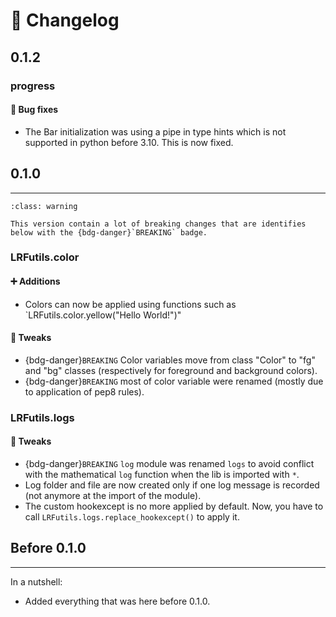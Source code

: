# 📜 Changelog

## 0.1.2

### progress

#### 🐛 Bug fixes

- The Bar initialization was using a pipe in type hints which is not supported in python before 3.10. This is now fixed.


## 0.1.0
---

```{admonition} Breaking changes
:class: warning

This version contain a lot of breaking changes that are identifies below with the {bdg-danger}`BREAKING` badge.
```

### LRFutils.color

#### ➕ Additions

- Colors can now be applied using functions such as `LRFutils.color.yellow("Hello World!")"

#### 🔀 Tweaks
- {bdg-danger}`BREAKING` Color variables move from class "Color" to "fg" and "bg" classes (respectively for foreground and background colors).
- {bdg-danger}`BREAKING` most of color variable were renamed (mostly due to application of pep8 rules).

### LRFutils.logs

#### 🔀 Tweaks
- {bdg-danger}`BREAKING` `log` module was renamed `logs` to avoid conflict with the mathematical `log` function when the lib is imported with `*`.
- Log folder and file are now created only if one log message is recorded (not anymore at the import of the module).
- The custom hookexcept is no more applied by default. Now, you have to call `LRFutils.logs.replace_hookexcept()` to apply it.

## Before 0.1.0
---

In a nutshell:

- Added everything that was here before 0.1.0.